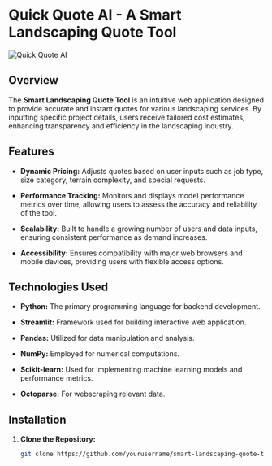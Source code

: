 # Quick Quote AI - A Smart Landscaping Quote Tool

![Quick Quote AI](https://quickquoteai.streamlit.app/)

## Overview

The **Smart Landscaping Quote Tool** is an intuitive web application designed to provide accurate and instant quotes for various landscaping services. By inputting specific project details, users receive tailored cost estimates, enhancing transparency and efficiency in the landscaping industry.

## Features

- **Dynamic Pricing:** Adjusts quotes based on user inputs such as job type, size category, terrain complexity, and special requests.

- **Performance Tracking:** Monitors and displays model performance metrics over time, allowing users to assess the accuracy and reliability of the tool.

- **Scalability:** Built to handle a growing number of users and data inputs, ensuring consistent performance as demand increases.

- **Accessibility:** Ensures compatibility with major web browsers and mobile devices, providing users with flexible access options.

## Technologies Used

- **Python:** The primary programming language for backend development.

- **Streamlit:** Framework used for building interactive web application.

- **Pandas:** Utilized for data manipulation and analysis.

- **NumPy:** Employed for numerical computations.

- **Scikit-learn:** Used for implementing machine learning models and performance metrics.

- **Octoparse:** For webscraping relevant data.

## Installation

1. **Clone the Repository:**

   ```bash
   git clone https://github.com/yourusername/smart-landscaping-quote-tool.git
